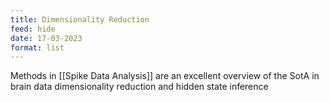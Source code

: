 ```yaml
---
title: Dimensionality Reduction
feed: hide
date: 17-03-2023
format: list
---
```



Methods in [[Spike Data Analysis]] are an excellent overview of the SotA in brain data dimensionality reduction and hidden state inference